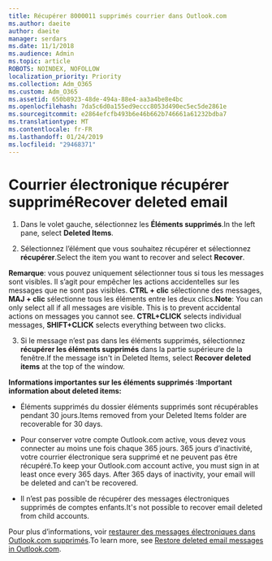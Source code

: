 ```yaml
---
title: Récupérer 8000011 supprimés courrier dans Outlook.com
ms.author: daeite
author: daeite
manager: serdars
ms.date: 11/1/2018
ms.audience: Admin
ms.topic: article
ROBOTS: NOINDEX, NOFOLLOW
localization_priority: Priority
ms.collection: Adm_O365
ms.custom: Adm_O365
ms.assetid: 650b8923-48de-494a-88e4-aa3a4be8e4bc
ms.openlocfilehash: 7da5c6d0a155ed9eccc8053d490ec5ec5de2861e
ms.sourcegitcommit: e2864efcfb493b6e46b662b746661a61232bdba7
ms.translationtype: MT
ms.contentlocale: fr-FR
ms.lasthandoff: 01/24/2019
ms.locfileid: "29468371"
---
```

# <a name="recover-deleted-email"></a><span data-ttu-id="63e83-102">Courrier électronique récupérer supprimé</span><span class="sxs-lookup"><span data-stu-id="63e83-102">Recover deleted email</span></span>

1. <span data-ttu-id="63e83-103">Dans le volet gauche, sélectionnez les **Éléments supprimés**.</span><span class="sxs-lookup"><span data-stu-id="63e83-103">In the left pane, select **Deleted Items**.</span></span> 
    
2. <span data-ttu-id="63e83-104">Sélectionnez l’élément que vous souhaitez récupérer et sélectionnez **récupérer**.</span><span class="sxs-lookup"><span data-stu-id="63e83-104">Select the item you want to recover and select **Recover**.</span></span> 
  
 <span data-ttu-id="63e83-p101">**Remarque**: vous pouvez uniquement sélectionner tous si tous les messages sont visibles. Il s’agit pour empêcher les actions accidentelles sur les messages que ne sont pas visibles. **CTRL + clic** sélectionne des messages, **MAJ + clic** sélectionne tous les éléments entre les deux clics.</span><span class="sxs-lookup"><span data-stu-id="63e83-p101">**Note**: You can only select all if all messages are visible. This is to prevent accidental actions on messages you cannot see. **CTRL+CLICK** selects individual messages, **SHIFT+CLICK** selects everything between two clicks.</span></span> 
    
3. <span data-ttu-id="63e83-108">Si le message n’est pas dans les éléments supprimés, sélectionnez **récupérer les éléments supprimés** dans la partie supérieure de la fenêtre.</span><span class="sxs-lookup"><span data-stu-id="63e83-108">If the message isn't in Deleted Items, select **Recover deleted items** at the top of the window.</span></span> 
    
 <span data-ttu-id="63e83-109">**Informations importantes sur les éléments supprimés :**</span><span class="sxs-lookup"><span data-stu-id="63e83-109">**Important information about deleted items:**</span></span>
  
- <span data-ttu-id="63e83-110">Éléments supprimés du dossier éléments supprimés sont récupérables pendant 30 jours.</span><span class="sxs-lookup"><span data-stu-id="63e83-110">Items removed from your Deleted Items folder are recoverable for 30 days.</span></span>
    
- <span data-ttu-id="63e83-p102">Pour conserver votre compte Outlook.com active, vous devez vous connecter au moins une fois chaque 365 jours. 365 jours d’inactivité, votre courrier électronique sera supprimé et ne peuvent pas être récupéré.</span><span class="sxs-lookup"><span data-stu-id="63e83-p102">To keep your Outlook.com account active, you must sign in at least once every 365 days. After 365 days of inactivity, your email will be deleted and can't be recovered.</span></span>
    
- <span data-ttu-id="63e83-113">Il n’est pas possible de récupérer des messages électroniques supprimés de comptes enfants.</span><span class="sxs-lookup"><span data-stu-id="63e83-113">It's not possible to recover email deleted from child accounts.</span></span>
    
<span data-ttu-id="63e83-114">Pour plus d’informations, voir [restaurer des messages électroniques dans Outlook.com supprimés](https://go.microsoft.com/fwlink/p/?linkid=873117).</span><span class="sxs-lookup"><span data-stu-id="63e83-114">To learn more, see [Restore deleted email messages in Outlook.com](https://go.microsoft.com/fwlink/p/?linkid=873117).</span></span>
  

